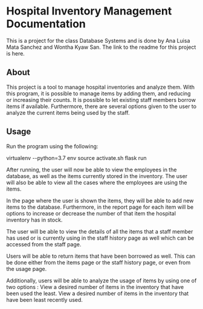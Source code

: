 # Hospital Inventory Management Documentation

This is a project for the class Database Systems and is done by Ana Luisa Mata Sanchez and Wontha Kyaw San. The link to the readme for this project is here.


## About
This project is a tool to manage hospital inventories and analyze them. With this program, it is possible to manage items by adding them, and reducing or increasing their counts.  It is possible to let existing staff members borrow items if available. Furthermore, there are several options given to the user to analyze the current items being used by the staff. 


## Usage
Run the program using the following:

virtualenv --python=3.7 env
source activate.sh
flask run

After running, the user will now be able to view the employees in the database, as well as the items currently stored in the inventory. The user will also be able to view all the cases where the employees are using the items.

In the page where the user is shown the items, they will be able to add new items to the database. Furthermore, in the report page for each item will be options to increase or decrease the number of that item the hospital inventory has in stock.

The user will be able to view the details of all the items that a staff member has used or is currently using in the staff history page as well which can be accessed from the staff page. 

Users will be able to return items that have been borrowed as well. This can be done either from the items page or the staff history page, or even from the usage page. 

Additionally, users will be able to analyze the usage of items by using one of two options :
View a desired number of items in the inventory that have been used the least.
View a desired number of items in the inventory that have been least recently used.
